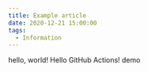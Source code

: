 ```yaml
---
title: Example article
date: 2020-12-21 15:00:00
tags:
  - Information
---
```


hello, world! Hello GitHub Actions!
demo
